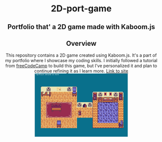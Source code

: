 <div style="text-align:center;">
<h1>2D-port-game</h1>
<h2> Portfolio that' a 2D game made with Kaboom.js</h2>

## Overview
This repository contains a 2D game created using Kaboom.js. It's a part of my portfolio where I showcase my coding skills. I initially followed a tutorial from [freeCodeCamp](https://www.youtube.com/watch?v=wy_fSStEgMs&t=1s) to build this game, but I've personalized it and plan to continue refining it as I learn more.
[Link to site](https://karl-young.github.io/2D-port-game/)
  <img src="./public/2D-Port-Game.png" width="60%" height="60%">
</div>
